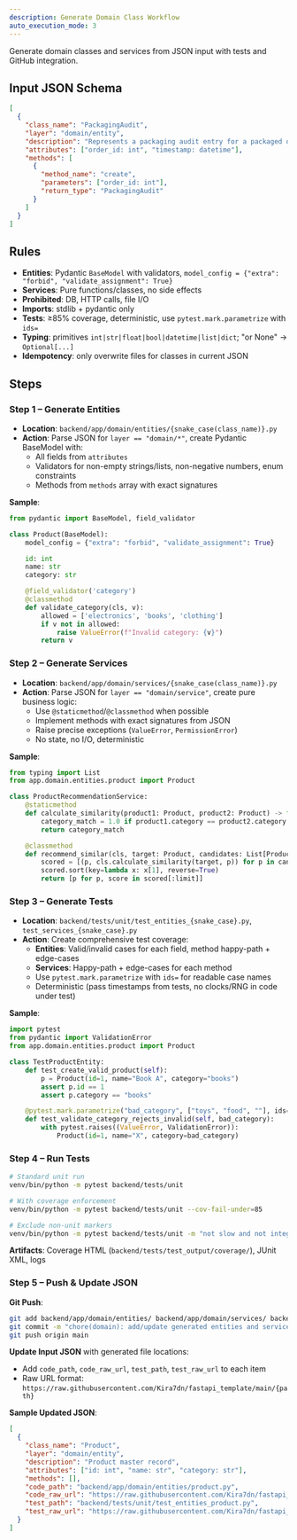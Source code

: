 ```yaml
---
description: Generate Domain Class Workflow
auto_execution_mode: 3
---
```


Generate domain classes and services from JSON input with tests and GitHub integration.

## Input JSON Schema

```json
[
  {
    "class_name": "PackagingAudit",
    "layer": "domain/entity",
    "description": "Represents a packaging audit entry for a packaged order.",
    "attributes": ["order_id: int", "timestamp: datetime"],
    "methods": [
      {
        "method_name": "create",
        "parameters": ["order_id: int"],
        "return_type": "PackagingAudit"
      }
    ]
  }
]
```

## Rules

- **Entities**: Pydantic `BaseModel` with validators, `model_config = {"extra": "forbid", "validate_assignment": True}`
- **Services**: Pure functions/classes, no side effects
- **Prohibited**: DB, HTTP calls, file I/O
- **Imports**: stdlib + pydantic only
- **Tests**: ≥85% coverage, deterministic, use `pytest.mark.parametrize` with `ids=`
- **Typing**: primitives `int|str|float|bool|datetime|list|dict`; "or None" → `Optional[...]`
- **Idempotency**: only overwrite files for classes in current JSON

## Steps

### Step 1 – Generate Entities

- **Location**: `backend/app/domain/entities/{snake_case(class_name)}.py`
- **Action**: Parse JSON for `layer == "domain/*"`, create Pydantic BaseModel with:
  - All fields from `attributes`
  - Validators for non-empty strings/lists, non-negative numbers, enum constraints
  - Methods from `methods` array with exact signatures

**Sample**:

```python
from pydantic import BaseModel, field_validator

class Product(BaseModel):
    model_config = {"extra": "forbid", "validate_assignment": True}

    id: int
    name: str
    category: str

    @field_validator('category')
    @classmethod
    def validate_category(cls, v):
        allowed = ['electronics', 'books', 'clothing']
        if v not in allowed:
            raise ValueError(f"Invalid category: {v}")
        return v
```

### Step 2 – Generate Services

- **Location**: `backend/app/domain/services/{snake_case(class_name)}.py`
- **Action**: Parse JSON for `layer == "domain/service"`, create pure business logic:
  - Use `@staticmethod`/`@classmethod` when possible
  - Implement methods with exact signatures from JSON
  - Raise precise exceptions (`ValueError`, `PermissionError`)
  - No state, no I/O, deterministic

**Sample**:

```python
from typing import List
from app.domain.entities.product import Product

class ProductRecommendationService:
    @staticmethod
    def calculate_similarity(product1: Product, product2: Product) -> float:
        category_match = 1.0 if product1.category == product2.category else 0.0
        return category_match

    @classmethod
    def recommend_similar(cls, target: Product, candidates: List[Product], limit: int = 5) -> List[Product]:
        scored = [(p, cls.calculate_similarity(target, p)) for p in candidates if p.id != target.id]
        scored.sort(key=lambda x: x[1], reverse=True)
        return [p for p, score in scored[:limit]]
```

### Step 3 – Generate Tests

- **Location**: `backend/tests/unit/test_entities_{snake_case}.py`, `test_services_{snake_case}.py`
- **Action**: Create comprehensive test coverage:
  - **Entities**: Valid/invalid cases for each field, method happy-path + edge-cases
  - **Services**: Happy-path + edge-cases for each method
  - Use `pytest.mark.parametrize` with `ids=` for readable case names
  - Deterministic (pass timestamps from tests, no clocks/RNG in code under test)

**Sample**:

```python
import pytest
from pydantic import ValidationError
from app.domain.entities.product import Product

class TestProductEntity:
    def test_create_valid_product(self):
        p = Product(id=1, name="Book A", category="books")
        assert p.id == 1
        assert p.category == "books"

    @pytest.mark.parametrize("bad_category", ["toys", "food", ""], ids=["invalid_toys", "invalid_food", "empty"])
    def test_validate_category_rejects_invalid(self, bad_category):
        with pytest.raises((ValueError, ValidationError)):
            Product(id=1, name="X", category=bad_category)
```

### Step 4 – Run Tests

```bash
# Standard unit run
venv/bin/python -m pytest backend/tests/unit

# With coverage enforcement
venv/bin/python -m pytest backend/tests/unit --cov-fail-under=85

# Exclude non-unit markers
venv/bin/python -m pytest backend/tests/unit -m "not slow and not integration and not ai"
```

**Artifacts**: Coverage HTML (`backend/tests/test_output/coverage/`), JUnit XML, logs

### Step 5 – Push & Update JSON

**Git Push**:

```bash
git add backend/app/domain/entities/ backend/app/domain/services/ backend/tests/unit/
git commit -m "chore(domain): add/update generated entities and services" || true
git push origin main
```

**Update Input JSON** with generated file locations:

- Add `code_path`, `code_raw_url`, `test_path`, `test_raw_url` to each item
- Raw URL format: `https://raw.githubusercontent.com/Kira7dn/fastapi_template/main/{path}`

**Sample Updated JSON**:

```json
[
  {
    "class_name": "Product",
    "layer": "domain/entity",
    "description": "Product master record",
    "attributes": ["id: int", "name: str", "category: str"],
    "methods": [],
    "code_path": "backend/app/domain/entities/product.py",
    "code_raw_url": "https://raw.githubusercontent.com/Kira7dn/fastapi_template/main/backend/app/domain/entities/product.py",
    "test_path": "backend/tests/unit/test_entities_product.py",
    "test_raw_url": "https://raw.githubusercontent.com/Kira7dn/fastapi_template/main/backend/tests/unit/test_entities_product.py"
  }
]
```
